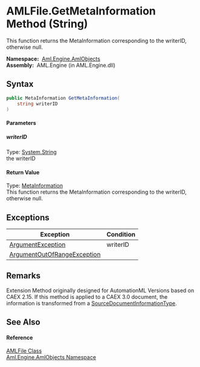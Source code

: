 AMLFile.GetMetaInformation Method (String)
==========================================
This function returns the MetaInformation corresponding to the writerID, otherwise null.

  **Namespace:**  [Aml.Engine.AmlObjects][1]  
  **Assembly:**  AML.Engine (in AML.Engine.dll)

Syntax
------

```csharp
public MetaInformation GetMetaInformation(
	string writerID
)
```

#### Parameters

##### *writerID*
Type: [System.String][2]  
the writerID

#### Return Value
Type: [MetaInformation][3]  
 This function returns the MetaInformation corresponding to the writerID, otherwise null. 

Exceptions
----------

Exception                        | Condition 
-------------------------------- | --------- 
[ArgumentException][4]           | writerID  
[ArgumentOutOfRangeException][5] |           


Remarks
-------
 Extension Method originally designed for AutomationML Versions based on CAEX 2.15. If this method is applied to a CAEX 3.0 document, the information is transformed from a [SourceDocumentInformationType][6]. 

See Also
--------

#### Reference
[AMLFile Class][7]  
[Aml.Engine.AmlObjects Namespace][1]  

[1]: ../README.md
[2]: https://docs.microsoft.com/dotnet/api/system.string
[3]: ../MetaInformation/README.md
[4]: https://docs.microsoft.com/dotnet/api/system.argumentexception
[5]: https://docs.microsoft.com/dotnet/api/system.argumentoutofrangeexception
[6]: ../../Aml.Engine.CAEX/SourceDocumentInformationType/README.md
[7]: README.md
[8]: https://www.automationml.org
[9]: ../../icons/logoShade.png